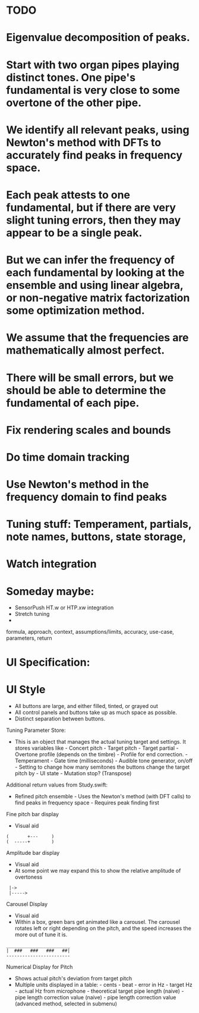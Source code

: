 # TODO



# Eigenvalue decomposition of peaks.
# Start with two organ pipes playing distinct tones. One pipe's fundamental is very close to some overtone of the other pipe.
# We identify all relevant peaks, using Newton's method with DFTs to accurately find peaks in frequency space.
# Each peak attests to one fundamental, but if there are very slight tuning errors, then they may appear to be a single peak.
# But we can infer the frequency of each fundamental by looking at the ensemble and using linear algebra, or non-negative matrix factorization some optimization method.
# We assume that the frequencies are mathematically almost perfect.
# There will be small errors, but we should be able to determine the fundamental of each pipe. 





# Fix rendering scales and bounds



# Do time domain tracking
# Use Newton's method in the frequency domain to find peaks

# Tuning stuff: Temperament, partials, note names, buttons, state storage, 
# Watch integration



# Someday maybe:
- SensorPush HT.w or HTP.xw integration
- Stretch tuning
- 




formula, approach, context, assumptions/limits, accuracy, use-case, parameters, return



# UI Specification:

# UI Style
- All buttons are large, and either filled, tinted, or grayed out
- All control panels and buttons take up as much space as possible.
- Distinct separation between buttons.

Tuning Parameter Store:
- This is an object that manages the actual tuning target and settings. It stores variables like
        - Concert pitch
        - Target pitch
        - Target partial
        - Overtone profile (depends on the timbre)
        - Profile for end correction.
        - Temperament
        - Gate time (milliseconds)
        - Audible tone generator, on/off
        - Setting to change how many semitones the buttons change the target pitch by
        - UI state
        - Mutation stop? (Transpose)

Additional return values from Study.swift:

- Refined pitch ensemble
        - Uses the Newton's method (with DFT calls) to find peaks in frequency space
        - Requires peak finding first


Fine pitch bar display
- Visual aid
```
(       +---     )
(  -----+        )
```


Amplitude bar display
- Visual aid
- At some point we may expand this to show the relative amplitude of overtoness
```
 |->
 |----->
```

Carousel Display
- Visual aid
- Within a box, green bars get animated like a carousel. The carousel rotates left or right depending on the pitch, and the speed increases the more out of tune it is.
```
________________________
|  ###   ###   ###   ##|
------------------------
```

Numerical Display for Pitch
- Shows actual pitch's deviation from target pitch
- Multiple units displayed in a table:
        - cents
        - beat
        - error in Hz
        - target Hz
        - actual Hz from microphone
        - theoretical target pipe length (naive)
        - pipe length correction value (naive)
        - pipe length correction value (advanced method, selected in submenu)
        
